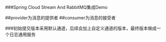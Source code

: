 ###Spring Cloud Stream And RabbitMQ集成Demo

##provider为消息的提供者
##consumer为消息的接受者

###初始提交版本采用默认通道，后续会加上自定义通道的版本，最终版本做成一个日志通用服务
